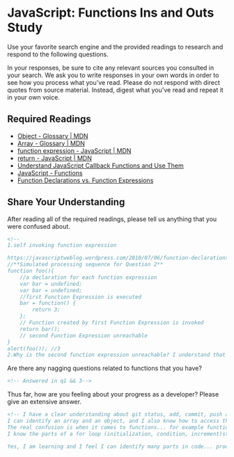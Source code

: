 # JavaScript: Functions Ins and Outs Study

Use your favorite search engine and the provided readings to research and
respond to the following questions.

In your responses, be sure to cite any relevant sources you consulted in your
search. We ask you to write responses in your own words in order to see how you
process what you've read. Please do not respond with direct quotes from source
material. Instead, digest what you've read and repeat it in your own voice.

## Required Readings

-   [Object - Glossary | MDN](https://developer.mozilla.org/en-US/docs/Glossary/Object)
-   [Array - Glossary | MDN](https://developer.mozilla.org/en-US/docs/Glossary/Array)
-   [function expression - JavaScript | MDN](https://developer.mozilla.org/en-US/docs/Web/JavaScript/Reference/Operators/function)
-   [return - JavaScript | MDN](https://developer.mozilla.org/en-US/docs/Web/JavaScript/Reference/Statements/return)
-   [Understand JavaScript Callback Functions and Use Them](http://javascriptissexy.com/understand-javascript-callback-functions-and-use-them)
-   [JavaScript - Functions](http://www.quirksmode.org/js/function.html)
-   [Function Declarations vs. Function Expressions](https://javascriptweblog.wordpress.com/2010/07/06/function-declarations-vs-function-expressions)

## Share Your Understanding

After reading all of the required readings, please tell us anything that you
were confused about.

```md
<!--
1.self invoking function expression

https://javascriptweblog.wordpress.com/2010/07/06/function-declarations-vs-function-expressions/
//**Simulated processing sequence for Question 2**
function foo(){
    //a declaration for each function expression
    var bar = undefined;
    var bar = undefined;
    //first Function Expression is executed
    bar = function() {
        return 3;
    };
    // Function created by first Function Expression is invoked
    return bar();
    // second Function Expression unreachable
}
alert(foo()); //3
2.Why is the second function expression unreachable? I understand that a function will exit after it gives a return value but how is the above to return the first and not the second? How is true determined to return the first return statement?-->
```

Are there any nagging questions related to functions that you have?

```md
<!-- Answered in q1 && 3-->
```

Thus far, how are you feeling about your progress as a developer? Please give an
extensive answer.

```md
<!-- I have a clear understanding about git status, add, commit, push and pull a request in github.
I can identify an array and an object, and I also know how to access them (Array- Through index number || with methods; and objects through the key.
The real confusion is when it comes to functions... for example functions that create an array or an object... the past two days, I have felt clueless about functions... I am going over additional readings and sites,after doing the homework; still at the time of producing a function I can't go beyond let or const x = function y () {};
I know the parts of a for loop (initialization, condition, increment)statement... but can't produce one. I understand a function has parameters and those are then replaced with arguments... basically I can't create a function on my own...

Yes, I am learning and I feel I can identify many parts in code... producing code is the challenge so far...) -->
```
